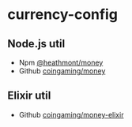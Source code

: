 # currency-config

## Node.js util
- Npm [@heathmont/money](https://www.npmjs.com/package/@heathmont/money)
- Github [coingaming/money](https://github.com/coingaming/node-money)

## Elixir util
- Github [coingaming/money-elixir](https://github.com/coingaming/money-elixir)

